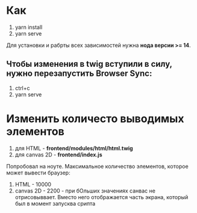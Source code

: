# Как

1) yarn install
2) yarn serve

Для установки и рабрты всех зависимостей нужна **нода версии >= 14**.

## Чтобы изменения в twig вступили в силу, нужно перезапустить Browser Sync:
1) ctrl+c
2) yarn serve

# Изменить количесто выводимых элементов
1) для HTML - **frontend/modules/html/html.twig**
2) для canvas 2D - **frontend/index.js**

Попробовал на ноуте. Максимальное количество элементов, которое может вывести браузер:
1) HTML - 10000
2) canvas 2D - 2200 - при бОльших значениях санвас не отрисовыввает. Вместо него отображается часть экрана, который был в момент запусква срипта

